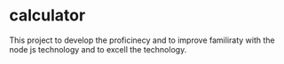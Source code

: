 # calculator
This project to develop the proficinecy and to improve familiraty with the node js technology and to excell the technology.
